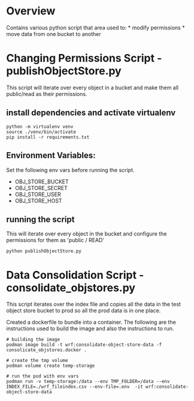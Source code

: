 # Overview

Contains various python script that area used to:
    * modify permissions
    * move data from one bucket to another

# Changing Permissions Script - publishObjectStore.py

This script will iterate over every object in a bucket and make them all
public/read as their permissions.

## install dependencies and activate virtualenv

```
python -m virtualenv venv
source ./venv/bin/activate
pip install -r requirements.txt
```

## Environment Variables:

Set the following env vars before running the script.

* OBJ_STORE_BUCKET
* OBJ_STORE_SECRET
* OBJ_STORE_USER
* OBJ_STORE_HOST

## running the script

This will iterate over every object in the bucket and configure the permissions
for them as 'public / READ'

```
python publishObjectStore.py
```

# Data Consolidation Script - consolidate_objstores.py

This script iterates over the index file and copies all the data in the test
object store bucket to prod so all the prod data is in one place.

Created a dockerfile to bundle into a container.  The following are the instructions
used to build the image and also the instructions to run.

```
# building the image
podman image build -t wrf:consolidate-object-store-data -f consolicate_objstores.docker .

# create the tmp volume
podman volume create temp-storage

# run the pod with env vars
podman run -v temp-storage:/data --env TMP_FOLDER=/data --env INDEX_FILE=./wrf_fileindex.csv --env-file=.env  -it wrf:consolidate-object-store-data
```


